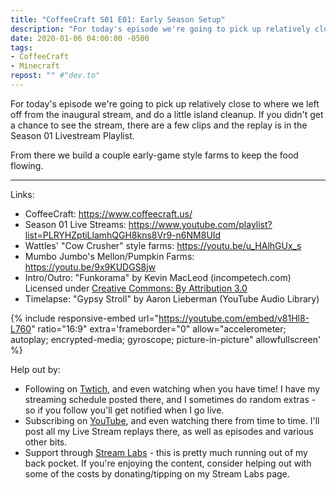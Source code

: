 ```yaml
---
title: "CoffeeCraft S01 E01: Early Season Setup"
description: "For today's episode we're going to pick up relatively close to where we left off from the inaugural stream, and do a little island cleanup."
date: 2020-01-06 04:00:00 -0500
tags:
- CoffeeCraft
- Minecraft
repost: "" #"dev.to"
---
```


For today's episode we're going to pick up relatively close to where we left off from the inaugural stream, and do a little island cleanup. If you didn't get a chance to see the stream, there are a few clips and the replay is in the Season 01 Livestream Playlist.

From there we build a couple early-game style farms to keep the food flowing.

---

Links:
* CoffeeCraft: <https://www.coffeecraft.us/>
* Season 01 Live Streams: <https://www.youtube.com/playlist?list=PLRYHZptiLlamhQGH8kns8Vr9-n6NM8UId>
* Wattles' "Cow Crusher" style farms: <https://youtu.be/u_HAlhGUx_s>
* Mumbo Jumbo's Mellon/Pumpkin Farms: <https://youtu.be/9x9KUDGS8jw>
* Intro/Outro: "Funkorama" by Kevin MacLeod (incompetech.com) Licensed under [Creative Commons: By Attribution 3.0](http://creativecommons.org/licenses/by/3.0/)
* Timelapse: "Gypsy Stroll" by Aaron Lieberman (YouTube Audio Library)
<!--more-->

{% include responsive-embed url="https://youtube.com/embed/v81Hl8-L760" ratio="16:9" extra='frameborder="0" allow="accelerometer; autoplay; encrypted-media; gyroscope; picture-in-picture" allowfullscreen' %}

Help out by:
 * Following on [Twtich](https://twitch.tv/AnonJr_Live), and even watching when you have time! I have my streaming schedule posted there, and I sometimes do random extras - so if you follow you'll get notified when I go live.
 * Subscribing on [YouTube](http://www.youtube.com/channel/UCXafqhKHbkSUIrq0LAuu0tw), and even watching there from time to time. I'll post all my Live Stream replays there, as well as episodes and various other bits.
 * Support through [Stream Labs](https://streamlabs.com/anonjr_live) - this is pretty much running out of my back pocket. If you're enjoying the content, consider helping out with some of the costs by donating/tipping on my Stream Labs page.